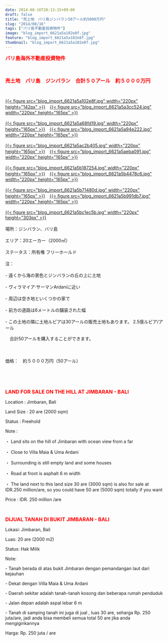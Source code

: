 ```yaml
---
date: 2014-08-16T20:13:15+09:00
draft: false
title: "売土地　バリ島ジンバラン50アール約5000万円"
slug: "2014/08/16"
tags: ["バリ島不動産投資物件"]
image: "blog_import_6621a5a102e8f.jpg"
feature: "blog_import_6621a5a102e8f.jpg"
thumbnail: "blog_import_6621a5a102e8f.jpg"
---
```

<p><font color="#ff0000" size="3"><strong>バリ島海外不動産投資物件</strong></font></p><p><font color="#ff0000" size="3"><strong><br/></strong></font></p><p><font color="#ff0000" size="3"><strong>売土地　バリ島　ジンバラン　合計５０アール　約５０００万円<br/></strong></font></p><br/><p><a href="blog_import_6621a5a236213.jpg">{{< figure src="blog_import_6621a5a102e8f.jpg" width="220px" height="142px" >}}</a>　<a href="blog_import_6621a5a511e19.jpg">{{< figure src="blog_import_6621a5a3cc524.jpg" width="220px" height="165px" >}}</a><br/><br/><a href="blog_import_6621a5a7cbb76.jpg">{{< figure src="blog_import_6621a5a68fd19.jpg" width="220px" height="165px" >}}</a>　<a href="blog_import_6621a5aa86f3a.jpg">{{< figure src="blog_import_6621a5a94e222.jpg" width="220px" height="165px" >}}</a><br/><br/><a href="blog_import_6621a5ad77843.jpg">{{< figure src="blog_import_6621a5ac2b405.jpg" width="220px" height="165px" >}}</a>　<a href="blog_import_6621a5b010fbd.jpg">{{< figure src="blog_import_6621a5aeba091.jpg" width="220px" height="165px" >}}</a><br/><br/><a href="blog_import_6621a5b2bfdf1.jpg">{{< figure src="blog_import_6621a5b187254.jpg" width="220px" height="165px" >}}</a>　<a href="blog_import_6621a5b584d78.jpg">{{< figure src="blog_import_6621a5b4478c6.jpg" width="220px" height="165px" >}}</a><br/><br/><a href="blog_import_6621a5b84b057.jpg">{{< figure src="blog_import_6621a5b71480d.jpg" width="220px" height="165px" >}}</a>　<a href="blog_import_6621a5bac8fd0.jpg">{{< figure src="blog_import_6621a5b991db7.jpg" width="220px" height="165px" >}}</a><br/><br/> <a href="blog_import_6621a5bd4ecb9.jpg">{{< figure src="blog_import_6621a5bc1ec5b.jpg" width="220px" height="303px" >}}</a><br/><br/><span>場所：</span><span>ジンバラン</span><span>、</span><span>バリ島</span> <br/><br/><span>エリア：</span><span>20エーカー</span><span>（2000</span><span>㎡）</span> <br/><br/><span>ステータス：</span><span>所有権</span> フリーホールド<br/><br/><span>注：</span> <br/><br/><span>- </span><span>遠くから</span><span>海の景色</span><span>と</span><span>ジンバラン</span><span>の</span><span>丘の上に</span><span>土地</span> <br/><br/><span>- ヴィラ</span><span>マイア</span><span>·</span><span>サーマン</span><span>Ardani</span><span>に近い</span> <br/><br/><span>- </span><span>周辺は</span><span>空き地</span><span>といくつか</span><span>の家</span><span>で</span> <br/><br/><span>- </span><span>前方の道路</span><span>は</span><span>6メートル</span><span>の</span><span>舗装された</span><span>幅</span> <br/><br/><span>- この土地の</span><span>隣に</span><span>土地</span><span>ルピア</span><span>は30アール</span><span>の販売土地</span><span>もあります。</span> <span class="hps">2.5億ルピア</span><span>/アール　</span></p><p><span>　</span><span>合計</span><span>50アール</span><span>を購入することができます。</span> <br/><br/> <br/><br/><span>価格：　約５０００万円（50アール）</span></p><br/><br/><br/><p><font color="#ff0000" size="3"><strong>LAND FOR SALE ON THE HILL AT JIMBARAN - BALI</strong></font></p><p> </p><p> </p><p>Location                : Jimbaran, Bali</p><p>Land Size               : 20 are (2000 sqm)</p><p>Status                     : Freehold</p><p>Note                       : </p><p>・         Land sits on the hill of Jimbaran with ocean view from a far</p><p>・         Close to Villa Maia &amp; Uma Ardani</p><p>・         Surrounding is still empty land and some houses</p><p>・         Road at front is asphalt 6 m width</p><p>・         The land next to this land size 30 are (3000 sqm) is also for sale at IDR.250 million/are, so you could have 50 are (5000 sqm) totally if you want</p><p> </p><p>Price                      : IDR. 250 million /are </p><br/><p> </p><p> </p><p><font color="#ff0000" size="3"><strong>DIJUAL TANAH DI BUKIT JIMBARAN - BALI</strong></font></p><p> </p><p>Lokasi: Jimbaran, Bali</p><p>Luas: 20 are (2000 m2)</p><p>Status: Hak Milik</p><p>Note:</p><p>-          Tanah berada di atas bukit Jimbaran dengan pemandangan laut dari kejauhan</p><p>-          Dekat dengan Villa Maia &amp; Uma Ardani</p><p>-          Daerah sekitar adalah tanah-tanah kosong dan beberapa rumah penduduk</p><p>-          Jalan depan adalah aspal lebar 6 m</p><p>-          Tanah di samping tanah ini juga di jual , luas 30 are, seharga Rp. 250 juta/are, jadi anda bisa membeli semua total 50 are jika anda mengiginkannya</p><p> </p><p>Harga: Rp. 250 juta / are </p>

